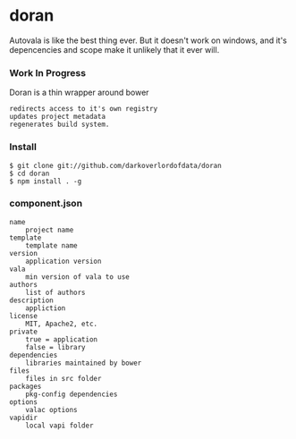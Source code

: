 # doran

Autovala is like the best thing ever. But it doesn't work on windows, and it's depencencies and scope make it unlikely that it ever will.

### Work In Progress

Doran is a thin wrapper around bower

    redirects access to it's own registry
    updates project metadata
    regenerates build system.


### Install
    $ git clone git://github.com/darkoverlordofdata/doran
    $ cd doran
    $ npm install . -g

### component.json
    name
        project name
    template
        template name
    version
        application version
    vala
        min version of vala to use
    authors
        list of authors
    description
        appliction
    license
        MIT, Apache2, etc.
    private
        true = application
        false = library
    dependencies
        libraries maintained by bower
    files
        files in src folder
    packages
        pkg-config dependencies
    options
        valac options
    vapidir
        local vapi folder
